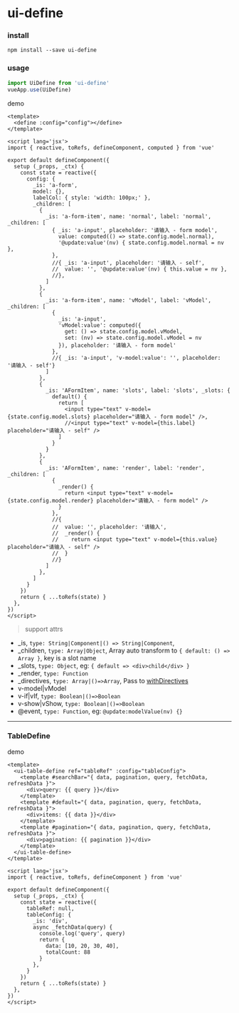 # ui-define

### install 
```
npm install --save ui-define
```

### usage
```javascript
import UiDefine from 'ui-define'
vueApp.use(UiDefine)
```
demo 

```vue
<template>
  <define :config="config"></define>
</template>

<script lang='jsx'>
import { reactive, toRefs, defineComponent, computed } from 'vue'

export default defineComponent({
  setup (_props, _ctx) {
    const state = reactive({
      config: {
        _is: 'a-form',
        model: {},
        labelCol: { style: 'width: 100px;' },
        _children: [
          {
            _is: 'a-form-item', name: 'normal', label: 'normal', _children: [
              { _is: 'a-input', placeholder: '请输入 - form model',
                value: computed(() => state.config.model.normal),
                '@update:value'(nv) { state.config.model.normal = nv },
              },
              //{ _is: 'a-input', placeholder: '请输入 - self',
              //  value: '', '@update:value'(nv) { this.value = nv },
              //},
            ]
          },
          {
            _is: 'a-form-item', name: 'vModel', label: 'vModel', _children: [
              {
                _is: 'a-input',
                'vModel:value': computed({
                  get: () => state.config.model.vModel,
                  set: (nv) => state.config.model.vModel = nv
                }), placeholder: '请输入 - form model'
              },
              //{ _is: 'a-input', 'v-model:value': '', placeholder: '请输入 - self'}
            ]
          },
          {
            _is: 'AFormItem', name: 'slots', label: 'slots', _slots: {
              default() {
                return [
                  <input type="text" v-model={state.config.model.slots} placeholder="请输入 - form model" />,
                  //<input type="text" v-model={this.label} placeholder="请输入 - self" />
                ]
              }
            }
          },
          {
            _is: 'AFormItem', name: 'render', label: 'render', _children: [
              {
                _render() {
                  return <input type="text" v-model={state.config.model.render} placeholder="请输入 - form model" />
                }
              },
              //{
              //  value: '', placeholder: '请输入',
              //  _render() {
              //    return <input type="text" v-model={this.value} placeholder="请输入 - self" />
              //  }
              //}
            ]
          },
        ]
      }
    })
    return { ...toRefs(state) }
  },
})
</script>
```

> support attrs
* _is, `type: String|Component|() => String|Component`,
* _children, `type: Array|Object`, Array auto transform to `{ default: () => Array }`, key is a slot name
* _slots, `type: Object`, eg: `{ default => <div>child</div> }`
* _render, `type: Function`
* _directives, `type: Array|()=>Array`, Pass to [withDirectives](https://v3.cn.vuejs.org/api/global-api.html#withdirectives)
* v-model|vModel
* v-if|vIf, `type: Boolean|()=>Boolean`
* v-show|vShow, `type: Boolean|()=>Boolean`
* @event, `type: Function`, eg: `@update:modelValue(nv) {}`

---
### TableDefine

demo
```vue
<template>
  <ui-table-define ref="tableRef" :config="tableConfig">
    <template #searchBar="{ data, pagination, query, fetchData, refreshData }">
      <div>query: {{ query }}</div>
    </template>
    <template #default="{ data, pagination, query, fetchData, refreshData }">
      <div>items: {{ data }}</div>
    </template>
    <template #pagination="{ data, pagination, query, fetchData, refreshData }">
      <div>pagination: {{ pagination }}</div>
    </template>
  </ui-table-define>
</template>

<script lang='jsx'>
import { reactive, toRefs, defineComponent } from 'vue'

export default defineComponent({
  setup (_props, _ctx) {
    const state = reactive({
      tableRef: null,
      tableConfig: {
        _is: 'div',
        async _fetchData(query) {
          console.log('query', query)
          return {
            data: [10, 20, 30, 40],
            totalCount: 88
          }
        },
      }
    })
    return { ...toRefs(state) }
  },
})
</script>
```